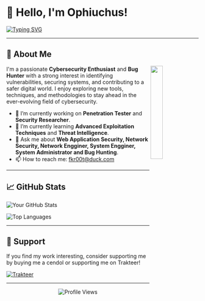 # 👋 Hello, I'm Ophiuchus!

[![Typing SVG](https://readme-typing-svg.demolab.com?font=Fira+Code&pause=1000&color=00FF00&width=435&lines=Welcome+to+my+GitHub+Profile!;DevOps+Enggier;Cybersecurity+Enthusiast;Bug+Hunter;Penetration+Tester;Web+Developer)](https://git.io/typing-svg)

---

## 🚀 About Me
<img width="25%" align='right' src="https://github.com/user-attachments/assets/9c826dd0-fd72-49ba-af60-e79f64344f59">

I'm a passionate **Cybersecurity Enthusiast** and **Bug Hunter** with a strong interest in identifying vulnerabilities, securing systems, and contributing to a safer digital world. I enjoy exploring new tools, techniques, and methodologies to stay ahead in the ever-evolving field of cybersecurity.

- 🔭 I’m currently working on **Penetration Tester** and **Security Researcher**.
- 🌱 I’m currently learning **Advanced Exploitation Techniques** and **Threat Intelligence**.
- 💬 Ask me about **Web Application Security, Network Security, Network Engginer, System Engginer, System Administrator and Bug Hunting**.
- 📫 How to reach me: [fkr00t@duck.com](mailto:fkr00t@duck.com)

---


## 📈 GitHub Stats

![Your GitHub Stats](https://github-readme-stats.vercel.app/api?username=fkr00t&show_icons=true&theme=radical)

![Top Languages](https://github-readme-stats.vercel.app/api/top-langs/?username=fkr00t&layout=compact&theme=radical)

---


## 🌟 Support

If you find my work interesting, consider supporting me by buying me a cendol or supporting me on Trakteer!

[![Trakteer](https://img.shields.io/badge/-Trakteer-FF5E5E?style=flat-square&logo=ko-fi&logoColor=white)](https://trakteer.id/fkr00t)

---

<p align="center">
  <img src="https://komarev.com/ghpvc/?username=fkr00t&label=Profile%20Views&color=blue&style=flat-square" alt="Profile Views" />
</p>
